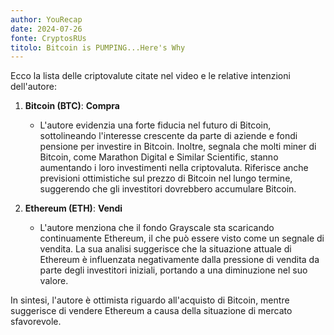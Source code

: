 ```yaml
---
author: YouRecap
date: 2024-07-26
fonte: CryptosRUs
titolo: Bitcoin is PUMPING...Here's Why
---
```


Ecco la lista delle criptovalute citate nel video e le relative intenzioni dell'autore:

1. **Bitcoin (BTC)**: **Compra**
   - L'autore evidenzia una forte fiducia nel futuro di Bitcoin, sottolineando l'interesse crescente da parte di aziende e fondi pensione per investire in Bitcoin. Inoltre, segnala che molti miner di Bitcoin, come Marathon Digital e Similar Scientific, stanno aumentando i loro investimenti nella criptovaluta. Riferisce anche previsioni ottimistiche sul prezzo di Bitcoin nel lungo termine, suggerendo che gli investitori dovrebbero accumulare Bitcoin.

2. **Ethereum (ETH)**: **Vendi**
   - L'autore menziona che il fondo Grayscale sta scaricando continuamente Ethereum, il che può essere visto come un segnale di vendita. La sua analisi suggerisce che la situazione attuale di Ethereum è influenzata negativamente dalla pressione di vendita da parte degli investitori iniziali, portando a una diminuzione nel suo valore.

In sintesi, l'autore è ottimista riguardo all'acquisto di Bitcoin, mentre suggerisce di vendere Ethereum a causa della situazione di mercato sfavorevole.
